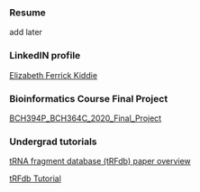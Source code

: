 ### Resume
add later

### LinkedIN profile
[Elizabeth Ferrick Kiddie](https://www.linkedin.com/in/elizabeth-ferrick-kiddie-76ba6934/)

### Bioinformatics Course Final Project
[BCH394P_BCH364C_2020_Final_Project](Ferrick-Kiddie_BCH394P_BCH364C_2020_Final_Project.html)

### Undergrad tutorials
[tRNA fragment database (tRFdb) paper overview](tRFdb_paper_questions.html)

[tRFdb Tutorial](tRFdb_tutorial_part2.html)
